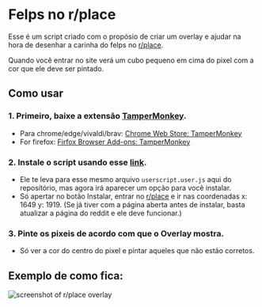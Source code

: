 # Felps no r/place
Esse é um script criado com o propósio de criar um overlay e ajudar na hora de desenhar a carinha do felps no [r/place](https://www.reddit.com/r/place/).

Quando você entrar no site verá um cubo pequeno em cima do pixel com a cor que ele deve ser pintado.

## Como usar
### 1. Primeiro, baixe a extensão [TamperMonkey](https://www.tampermonkey.net/).
* Para chrome/edge/vivaldi/brav: [Chrome Web Store: TamperMonkey](https://chrome.google.com/webstore/detail/tampermonkey/dhdgffkkebhmkfjojejmpbldmpobfkfo?hl=pt)
* For firefox: [Firfox Browser Add-ons: TamperMonkey](https://addons.mozilla.org/pt-BR/firefox/addon/tampermonkey/)
### 2. Instale o script usando esse [link](https://github.com/mitsuaky/rplace-felps/raw/main/userscript.user.js).
  * Ele te leva para esse mesmo arquivo `userscript.user.js` aqui do reposítório, mas agora irá aparecer um opção para você instalar.
  * Só apertar no botão Instalar, entrar no [r/place](https://www.reddit.com/r/place/) e ir nas coordenadas x: 1649 y: 1919. (Se já tiver com a página aberta antes de instalar, basta atualizar a página do reddit e ele deve funcionar.)
### 3. Pinte os pixeis de acordo com que o Overlay mostra.
* Só ver a cor do centro do pixel e pintar aqueles que não estão corretos.

## Exemplo de como fica:
![screenshot of r/place overlay](https://github.com/marcus-grant/place-qr-overlay/blob/main/screenshot.png)


